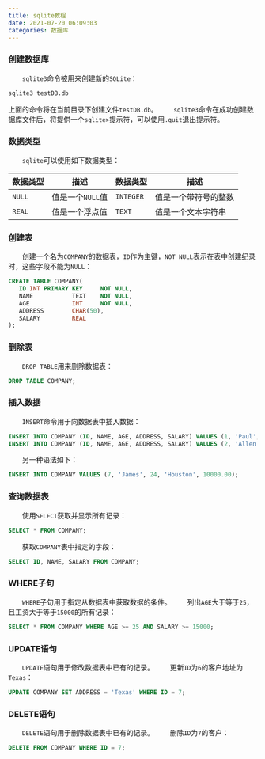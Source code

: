 ```yaml
---
title: sqlite教程
date: 2021-07-20 06:09:03
categories: 数据库
---
```

### 创建数据库

&emsp;&emsp;`sqlite3`命令被用来创建新的`SQLite`：<!--more-->

``` bash
sqlite3 testDB.db
```

上面的命令将在当前目录下创建文件`testDB.db`。
&emsp;&emsp;`sqlite3`命令在成功创建数据库文件后，将提供一个`sqlite>`提示符，可以使用`.quit`退出提示符。

### 数据类型

&emsp;&emsp;`sqlite`可以使用如下数据类型：

数据类型   | 描述            | 数据类型   | 描述
----------|-----------------|-----------|-----
`NULL`    | 值是一个`NULL`值 | `INTEGER` | 值是一个带符号的整数
`REAL`    | 值是一个浮点值   | `TEXT`    | 值是一个文本字符串

### 创建表

&emsp;&emsp;创建一个名为`COMPANY`的数据表，`ID`作为主键，`NOT NULL`表示在表中创建纪录时，这些字段不能为`NULL`：

``` sql
CREATE TABLE COMPANY(
   ID INT PRIMARY KEY     NOT NULL,
   NAME           TEXT    NOT NULL,
   AGE            INT     NOT NULL,
   ADDRESS        CHAR(50),
   SALARY         REAL
);
```

### 删除表

&emsp;&emsp;`DROP TABLE`用来删除数据表：

``` sql
DROP TABLE COMPANY;
```

### 插入数据

&emsp;&emsp;`INSERT`命令用于向数据表中插入数据：

``` sql
INSERT INTO COMPANY (ID, NAME, AGE, ADDRESS, SALARY) VALUES (1, 'Paul', 32, 'California', 20000.00);
INSERT INTO COMPANY (ID, NAME, AGE, ADDRESS, SALARY) VALUES (2, 'Allen', 25, 'Texas', 15000.00);
```

&emsp;&emsp;另一种语法如下：

``` sql
INSERT INTO COMPANY VALUES (7, 'James', 24, 'Houston', 10000.00);
```

### 查询数据表

&emsp;&emsp;使用`SELECT`获取并显示所有记录：

``` sql
SELECT * FROM COMPANY;
```

&emsp;&emsp;获取`COMPANY`表中指定的字段：

``` sql
SELECT ID, NAME, SALARY FROM COMPANY;
```

### WHERE子句

&emsp;&emsp;`WHERE`子句用于指定从数据表中获取数据的条件。
&emsp;&emsp;列出`AGE`大于等于`25`，且工资大于等于`15000`的所有记录：

``` sql
SELECT * FROM COMPANY WHERE AGE >= 25 AND SALARY >= 15000;
```

### UPDATE语句

&emsp;&emsp;`UPDATE`语句用于修改数据表中已有的记录。
&emsp;&emsp;更新`ID`为`6`的客户地址为`Texas`：

``` sql
UPDATE COMPANY SET ADDRESS = 'Texas' WHERE ID = 7;
```

### DELETE语句

&emsp;&emsp;`DELETE`语句用于删除数据表中已有的记录。
&emsp;&emsp;删除`ID`为`7`的客户：

``` sql
DELETE FROM COMPANY WHERE ID = 7;
```